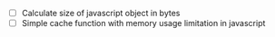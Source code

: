 - [ ] Calculate size of javascript object in bytes
- [ ] Simple cache function with memory usage limitation in javascript